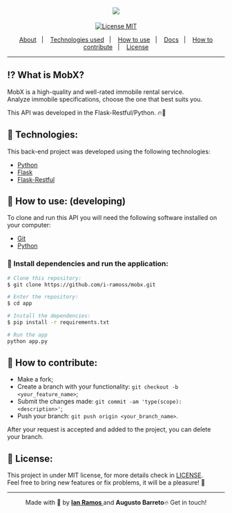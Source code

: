 <h1 align='center'>
  <img src='.github/rentx_logo.png'>
</h1>

<div align="center">
  <a href="https://opensource.org/licenses/MIT"><img alt="License MIT" src="https://img.shields.io/badge/license-MIT-brightgreen"></a>
</div>

<p align="center">
  <a href="#interrobang-what-is-rentx">About</a>&nbsp;&nbsp;&nbsp;|&nbsp;&nbsp;&nbsp;
  <a href="#rocket-technologies">Technologies used</a>&nbsp;&nbsp;&nbsp;|&nbsp;&nbsp;&nbsp;
  <a href="#construction_worker-how-to-use-developing">How to use</a>&nbsp;&nbsp;&nbsp;|&nbsp;&nbsp;&nbsp;
  <a href="#books-documentation">Docs</a>&nbsp;&nbsp;&nbsp;|&nbsp;&nbsp;&nbsp;
  <a href="#confetti_ball-how-to-contribute">How to contribute</a>&nbsp;&nbsp;&nbsp;|&nbsp;&nbsp;&nbsp;
  <a href="#key-license">License</a>
</p>

--- 

## :interrobang: What is MobX?

MobX is a high-quality and well-rated immobile rental service. <br>
Analyze immobile specifications, choose the one that best suits you. <br>

This API was developed in the Flask-Restful/Python. 🔥🚀 


## :rocket: Technologies:

This back-end project was developed using the following technologies:

- [Python][python]
- [Flask][flask]
- [Flask-Restful][flask-restful]


## :construction_worker: How to use: (developing)

To clone and run this API you will need the following software installed on your computer:

- [Git][git]
- [Python][python]


### :electric_plug: Install dependencies and run the application:
```bash
# Clone this repository:
$ git clone https://github.com/i-ramoss/mobx.git

# Enter the repository:
$ cd app

# Install the dependencies:
$ pip install -r requirements.txt

# Run the app
python app.py
```



## :confetti_ball: How to contribute:

-  Make a fork;
-  Create a branch with your functionality: `git checkout -b <your_feature_name>`;
-  Submit the changes made: `git commit -am 'type(scope): <description>'`;
-  Push your branch: `git push origin <your_branch_name>`.

After your request is accepted and added to the project, you can delete your branch.


## :key: License:

This project in under MIT license, for more details check in [LICENSE][license]. <br>
Feel free to bring new features or fix problems, it will be a pleasure! 💜

---

<div align='center'>
  Made with 💚  by <a href='https://www.linkedin.com/in/ian-ramos/'> <strong>Ian Ramos</strong> </a> and <strong>Augusto Barreto</strong>🔥
  Get in touch!
</div>



[git]: https://git-scm.com
[python]: https://www.python.org/
[flask]: https://flask.palletsprojects.com/en/2.1.x/
[flask-restful]: https://flask-restful.readthedocs.io/en/latest/


[license]: https://github.com/i-ramoss/Foodfy/blob/master/LICENSE
[linkedin]: https://www.linkedin.com/in/ian-ramos/


